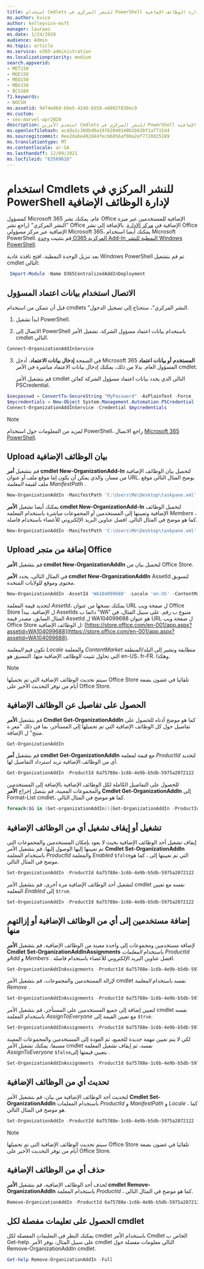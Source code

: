 ```yaml
---
title: استخدام Cmdlets للنشر المركزي في PowerShell لإدارة الوظائف الإضافية
ms.author: kvice
author: kelleyvice-msft
manager: laurawi
ms.date: 1/24/2020
audience: Admin
ms.topic: article
ms.service: o365-administration
ms.localizationpriority: medium
search.appverid:
- MET150
- MOE150
- MED150
- MBS150
- BCS160
f1.keywords:
- NOCSH
ms.assetid: 94f4e86d-b8e5-42dd-b558-e6092f830ec9
ms.custom:
- seo-marvel-apr2020
description: استخدم الأمرين Cmdlets للنشر المركزي في PowerShell لمساعدتك على نشر الوظائف الإضافية Office الإضافية وإدارتها Microsoft 365 مؤسستك.
ms.openlocfilehash: acdda1c30dbd0a19762040140b1bb3bf1a7715d4
ms.sourcegitcommit: 0ee2dabe402d44fecb6856af98a2ef7720d25189
ms.translationtype: MT
ms.contentlocale: ar-SA
ms.lasthandoff: 12/09/2021
ms.locfileid: "63569616"
---
```

# <a name="use-the-centralized-deployment-powershell-cmdlets-to-manage-add-ins"></a>استخدام Cmdlets للنشر المركزي في PowerShell لإدارة الوظائف الإضافية

كمسؤول Microsoft 365 عام، يمكنك نشر Office الإضافية للمستخدمين عبر ميزة "النشر المركزي" (راجع نشر Office الإضافية في [مركز الإدارة](../admin/manage/manage-deployment-of-add-ins.md). بالإضافة إلى نشر Office الإضافية عبر مركز مسؤولي Microsoft 365، يمكنك أيضا استخدام Microsoft PowerShell. قم بتثبيت [وحدة O365 المركزية Add-In النمطية للنشر Windows PowerShell](https://www.powershellgallery.com/packages/O365CentralizedAddInDeployment). 

بعد تنزيل الوحدة النمطية، افتح نافذة عادية Windows PowerShell ثم قم بتشغيل cmdlet التالي:

```powershell
 Import-Module -Name O365CentralizedAddInDeployment
```
    
## <a name="connect-using-your-admin-credentials"></a>الاتصال استخدام بيانات اعتماد المسؤول

قبل أن تتمكن من استخدام cmdlets "النشر المركزي"، ستحتاج إلى تسجيل الدخول.
  
1. ابدأ تشغيل PowerShell.
    
2. الاتصال إلى PowerShell باستخدام بيانات اعتماد مسؤول الشركة. تشغيل الأمر cmdlet التالي.
    
  ```powershell
  Connect-OrganizationAddInService
  ```

3. في الصفحة **إدخال بيانات الاعتماد**، أدخل Microsoft 365 **المستخدم** **أو بيانات اعتماد** المسؤول العام. بدلا من ذلك، يمكنك إدخال بيانات الاعتماد مباشرة في الأمر cmdlet. 
    
    قم بتشغيل الأمر cmdlet التالي الذي يحدد بيانات اعتماد مسؤول الشركة كعائن PSCredential.
    
  ```powershell
  $secpasswd = ConvertTo-SecureString "MyPassword" -AsPlainText -Force
  $mycredentials = New-Object System.Management.Automation.PSCredential ("serviceaccount@contoso.com", $secpasswd)
  Connect-OrganizationAddInService -Credential $mycredentials
  ```

> [!NOTE]
> لمزيد من المعلومات حول استخدام PowerShell، راجع الاتصال [Microsoft 365 PowerShell](./connect-to-microsoft-365-powershell.md). 
  
## <a name="upload-an-add-in-manifest"></a>Upload بيان الوظائف الإضافية

قم بتشغيل **أمر cmdlet New-OrganizationAdd-In** لتحميل بيان الوظائف الإضافية من مسار، والذي يمكن أن يكون إما موقع ملف أو عنوان URL. يوضح المثال التالي موقع ملف لقيمة  _المعلمة ManifestPath_ . 
  
```powershell
New-OrganizationAddIn -ManifestPath 'C:\Users\Me\Desktop\taskpane.xml' -Locale 'en-US'
```

يمكنك أيضا تشغيل **الأمر cmdlet New-OrganizationAdd-In** لتحميل الوظائف الإضافية وتعيينها إلى المستخدمين أو المجموعات مباشرة باستخدام المعلمة  _Members_ ، كما هو موضح في المثال التالي. افصل عناوين البريد الإلكتروني للأعضاء باستخدام فاصلة. 
  
```powershell
New-OrganizationAddIn -ManifestPath 'C:\Users\Me\Desktop\taskpane.xml' -Locale 'en-US' -Members  'KathyBonner@contoso.com', 'MaxHargrave@contoso.com'
```

## <a name="upload-an-add-in-from-the-office-store"></a>Upload إضافة من متجر Office

قم بتشغيل **الأمر cmdlet New-OrganizationAddIn** لتحميل بيان من Office Store.
  
في المثال التالي، يحدد **الأمر cmdlet New-OrganizationAddIn** AssetId لتسويق محتوى وموقع للولايات المتحدة.
  
```powershell
New-OrganizationAddIn -AssetId 'WA104099688' -Locale 'en-US' -ContentMarket 'en-US'
```

لتحديد قيمة المعلمة _AssetId_، يمكنك نسخها من عنوان URL ل صفحة ويب Office Store ل الإضافية. يبدأ AssetIds دائما ب "WA" متبوع ب رقم. على سبيل المثال، في المثال السابق، مصدر قيمة AssetId ل WA104099688 هو عنوان URL ل صفحة ويب Office Store ل الوظائف الإضافية: [https://store.office.com/en-001/app.aspx?assetid=WA104099688](https://store.office.com/en-001/app.aspx?assetid=WA104099688).
  
تكون قيم  _المعلمة Locale_ والمعلمة  _ContentMarket_ متطابقة وتشير إلى البلد/المنطقة التي تحاول تثبيت الوظائف الإضافية منها. التنسيق هو en-US، fr-FR. وهكذا. 
  
> [!NOTE]
> سيتم تحديث الوظائف الإضافية التي تم تحميلها Office Store تلقائيا في غضون بضعة أيام من توفر التحديث الأخير على Office Store. 
  
## <a name="get-details-of-an-add-in"></a>الحصول على تفاصيل عن الوظائف الإضافية

قم بتشغيل **الأمر Cmdlet Get-OrganizationAddIn** كما هو موضح أدناه للحصول على تفاصيل حول كل الوظائف الإضافية التي تم تحميلها إلى المستأجر، بما في ذلك "معر ة منتج" ل الإضافة.
  
```powershell
Get-OrganizationAddIn
```

قم بتشغيل **أمر cmdlet Get-OrganizationAddIn** مع قيمة لمعلمة  _ProductId_ لتحديد أي من الوظائف الإضافية تريد استرداد التفاصيل لها. 
  
```powershell
Get-OrganizationAddIn -ProductId 6a75788e-1c6b-4e9b-b5db-5975a2072122
```

للحصول على التفاصيل الكاملة لكل الوظائف الإضافية بالإضافة إلى المستخدمين والمجموعات المعينة، قم بتنصل إخراج **الأمر Cmdlet Get-OrganizationAddIn** إلى Format-List cmdlet، كما هو موضح في المثال التالي.
  
```powershell
foreach($G in (Get-organizationAddIn)){Get-OrganizationAddIn -ProductId $G.ProductId | Format-List}
```

## <a name="turn-on-or-turn-off-an-add-in"></a>تشغيل أو إيقاف تشغيل أي من الوظائف الإضافية

إيقاف تشغيل أحد الوظائف الإضافية بحيث لا يعود بإمكان المستخدمين والمجموعات التي تم تعيينها إليها الوصول إليها، قم بتشغيل الأمر **Cmdlet Set-OrganizationAddIn** باستخدام المعلمة  _ProductId_ والمعلمة  _Enabled_  `$false`التي تم تعيينها إلى ، كما هو موضح في المثال التالي.
  
```powershell
Set-OrganizationAddIn -ProductId 6a75788e-1c6b-4e9b-b5db-5975a2072122 -Enabled $false
```

لتشغيل أحد الوظائف الإضافية مرة أخرى، قم بتشغيل الأمر cmdlet نفسه مع تعيين المعلمة  _Enabled_ إلى  `$true`.
  
```powershell
Set-OrganizationAddIn -ProductId 6a75788e-1c6b-4e9b-b5db-5975a2072122 -Enabled $true
```

## <a name="add-or-remove-users-from-an-add-in"></a>إضافة مستخدمين إلى أي من الوظائف الإضافية أو إزالتهم منها

لإضافة مستخدمين ومجموعات إلى واحدة معينة من الوظائف الإضافية، قم بتشغيل **الأمر Cmdlet Set-OrganizationAddInAssignments** باستخدام  _المعلمات ProductId_  _وAdd_ و  _Members_ . افصل عناوين البريد الإلكتروني للأعضاء باستخدام فاصلة. 
  
```powershell
Set-OrganizationAddInAssignments -ProductId 6a75788e-1c6b-4e9b-b5db-5975a2072122 -Add -Members 'KathyBonner@contoso.com','sales@contoso.com'
```

لإزالة المستخدمين والمجموعات، قم بتشغيل الأمر cmdlet نفسه باستخدام  _المعلمة Remove_ . 
  
```powershell
Set-OrganizationAddInAssignments -ProductId 6a75788e-1c6b-4e9b-b5db-5975a2072122 -Remove -Members 'KathyBonner@contoso.com','sales@contoso.com'
```

لتعيين إضافة إلى جميع المستخدمين على المستأجر، قم بتشغيل الأمر cmdlet نفسه باستخدام المعلمة  _AssignToEveryone_ مع تعيين القيمة إلى  `$true`.
  
```powershell
Set-OrganizationAddInAssignments -ProductId 6a75788e-1c6b-4e9b-b5db-5975a2072122 -AssignToEveryone $true
```

لكي لا يتم تعيين مهمة جديدة للجميع، ثم العودة إلى المستخدمين والمجموعات المعينة مسبقا، يمكنك تشغيل الأمر cmdlet نفسه، ثم إيقاف تشغيل المعلمة  _AssignToEveryone_  `$false`بتعيين قيمتها إلى .
  
```powershell
Set-OrganizationAddInAssignments -ProductId 6a75788e-1c6b-4e9b-b5db-5975a2072122 -AssignToEveryone $false
```

## <a name="update-an-add-in"></a>تحديث أي من الوظائف الإضافية

لتحديث أحد الوظائف الإضافية من بيان، قم بتشغيل الأمر **Cmdlet Set-OrganizationAddIn** باستخدام المعلمات  _ProductId_ و  _ManifestPath_ و  _Locale_ ، كما هو موضح في المثال التالي. 
  
```powershell
Set-OrganizationAddIn -ProductId 6a75788e-1c6b-4e9b-b5db-5975a2072122 -ManifestPath 'C:\Users\Me\Desktop\taskpane.xml' -Locale 'en-US'
```

> [!NOTE]
> سيتم تحديث الوظائف الإضافية التي تم تحميلها Office Store تلقائيا في غضون بضعة أيام من توفر التحديث الأخير على Office Store. 
  
## <a name="delete-an-add-in"></a>حذف أي من الوظائف الإضافية

لحذف أحد الوظائف الإضافية، قم بتشغيل **الأمر cmdlet Remove-OrganizationAddIn** باستخدام المعلمة  _ProductId_ ، كما هو موضح في المثال التالي. 
  
```powershell
Remove-OrganizationAddIn -ProductId 6a75788e-1c6b-4e9b-b5db-5975a2072122
```

<!--
## Customize Microsoft Store add-ins for your organization

You must customize the add-in before you deploy it to your organization. Add-ins older than version 1.1 are not supported by this feature. 

We recommend that you deploy a customized add-in  to yourself first to make sure it works as expected before you deploy it to your entire organization.

Note also the following restrictions:
- All URLs must be absolute (include http or https) and valid.
- *DisplayName* must not exceed 125 characters 
- *DisplayName*, *Resources* and *AppDomains* must not include the following characters: 
 
    - \<
    -  \>
    -  ;
    -  =   

If you want to customize an add-in that has been deployed, you have to uninstall it in the admin center, and see [remove an add-in from local cache](#remove-an-add-in-from-local-cache) for steps to remove it from each computer it has been deployed to.

To customize an add-in, run the **Set –OrganizationAddInOverrides** cmdlet with the *ProductId* as a parameter, followed by the tag you want to overwrite and the new value. To find out how to get the *ProductId* see [get details of an add-in](#get-details-of-an-add-in) in this article. For example:

```powershell
 Set-OrganizationAddInOverrides -ProductId 5b31b349-2c41-4f94-b720-6ee40349d391 -IconUrl "https://site.com/img.jpg" 
```
To customize multiple tags for an add-in, add those tags to the commandline:

```powershell
Set-OrganizationAddInOverrides -ProductId 5b31b349-2c41-4f94-b720-6ee40349d391 -Hosts h1, 2 -DisplayName "New DocuSign W" -IconUrl "https://site.com/img.jpg" 
```

> [!IMPORTANT]
> You must apply multiple customized tags to one add-in as one command. If you customize tags one by one, only the last customization will be applied. Additionally, if you customize a tag by mistake, you must remove all customizations and start over.

### Tags you can customize

| Tag                  | Description          |
| :------------------- | :------------------- |
| \<IconURL>   </br>| The URL of the image used as the add-in’s icon (in admin center). </br> |
| \<DisplayName>| The title of the add-in  (in admin center).|
| \<Hosts>| List of apps that will support the add-in.|
| \<SourceLocation> | The source URL that the add-in will connect to.| 
| \<AppDomains> | A list of domains that the add-in can connect with. | 
| \<SupportURL>| The URL users can use to access help and support. | 
| \<Resources>  | This tag contains a number of elements including titles, tooltips, and icons of different sizes.| 
|
### Customize Resources tag

Any element in the <Resources> tag of the manifest can be customized dynamically. You first need to check the manifest to find the element id to which you want to assign a new value. The <Resources> tag looks like this:

```
<Resources>  
    <bt:Images> 
          <bt:Image id=”img16icon” DefaultValue=”https://site.com/img.jpg” 
    </bt:Images> 
</Resources> 
``` 
In this case, the element id for the image is “img16icon” and the value associated with it is “http:<i></i>//site.<i></i>com/img.jpg.”

Once you have identified the elements you want to customize, use the following command in Powershell to assign new values to the elements:

```powershell
Set-OrganizationAddInOverrides -Resources @{“ElementID” = “New Value”; “NextElementID” = “Next New Value”} 
```

You can customize as many elements with the command as you need to.

### Remove customization from an add-in

The only option currently available for deleting customizations is to delete all of them at once:

```powershell
Remove-OrganizationAddInOverrides -ProductId 5b31b349-2c41-4f94-b720-6ee40349d391 
```

### View add-in customizations

To view a list of applied customizations, run the **Get-OrganizationAddInOverrides** cmdlet. If **Get-OrganizationAddInOverrides** is run without a *ProductId* then a list of all add-ins with applied overrides are returned.  

```powershell
Get-OrganizationAddInOverrides 
```
If ProductId is specified, then a list of overrides applied to that add-in is returned. 

```powershell
Get-OrganizationAddInOverrides -ProductId 5b31b349-2c41-4f94-b720-6ee40349d391 
```

### Remove an add-in from local cache

If an add-in has been deployed, it has to be removed from the cache in each computer before it can be customized. To remive an add-in from cache:

1. Navigate to the “Users” folder in C:\ 
1. Go to your user folder
1. Navigate to AppData\Local\Microsoft\Office and select the folder associated with your version of Office
1. In the *Wef* folder delete the *Manifests* folder.

-->

## <a name="get-detailed-help-for-each-cmdlet"></a>الحصول على تعليمات مفصلة لكل cmdlet

يمكنك النظر في التعليمات المفصلة لكل cmdlet باستخدام الأمر Cmdlet الخاص ب Get-help. على سبيل المثال، يوفر الأمر cmdlet التالي معلومات مفصلة حول Remove-OrganizationAddIn cmdlet.
  
```powershell
Get-help Remove-OrganizationAddIn -Full
```
